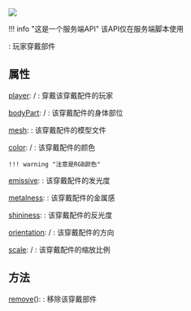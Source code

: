 <a href="https://github.com/qndm"><img src="https://img.shields.io/badge/%E8%B4%A1%E7%8C%AE%E8%80%85-qndm-blue"></img></a>

!!! info "这是一个服务端API"
    该API仅在服务端脚本使用

:   玩家穿戴部件

## 属性
[player](hiddenProperty): [](Box3Entity) / [](GameEntity)
:   穿戴该穿戴配件的玩家

[bodyPart](property): [](Box3BodyPart) / [](GameBodyPart)
:   该穿戴配件的身体部位

[mesh](property): [](string)
:   该穿戴配件的模型文件

[color](property): [](Box3RGBColor) / [](GameRGBColor)
:   该穿戴配件的颜色

    !!! warning "注意是RGB颜色"

[emissive](property): [](number)
:   该穿戴配件的发光度

[metalness](property): [](number)
:   该穿戴配件的金属感

[shininess](property): [](number)
:   该穿戴配件的反光度

[orientation](property): [](Box3Quaternion) / [](GameQuaternion)
:   该穿戴配件的方向

[scale](property): [](Box3Vector3) / [](GameVector3)
:   该穿戴配件的缩放比例

## 方法
[remove](method)(): [](void)
:   移除该穿戴部件